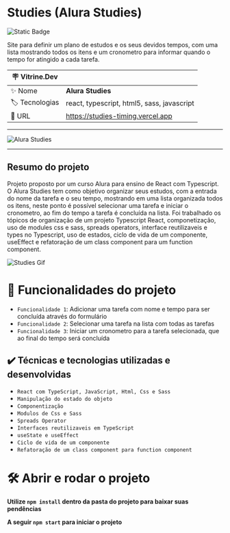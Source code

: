 <h1> Studies (Alura Studies) </h1>

![Static Badge](https://img.shields.io/badge/Status-_Finalizado-green?style=for-the-badge)

Site para definir um plano de estudos e os seus devidos tempos, com uma lista mostrando todos os itens e um cronometro para informar quando o tempo for atingido a cada tarefa.

| :placard: Vitrine.Dev |     |
| -------------  | --- |
| :sparkles: Nome        | **Alura Studies**
| :label: Tecnologias | react, typescript, html5, sass, javascript
| :rocket: URL         | https://studies-timing.vercel.app

<hr>

![Alura Studies](https://github.com/joaoplgaspar/studies-timing/assets/130015259/a1faa676-edf1-47b0-865c-8ef57811b91e#vitrinedev)

<hr>

## Resumo do projeto

Projeto proposto por um curso Alura para ensino de React com Typescript. O Alura Studies tem como objetivo organizar seus estudos, com a entrada do nome da tarefa e o seu tempo, mostrando em uma lista organizada todos os itens, neste ponto é possível selecionar uma tarefa e iniciar o cronometro, ao fim do tempo a tarefa é concluída na lista. Foi trabalhado os tópicos de organização de um projeto Typescript React, componetização, uso de modules css e sass, spreads operators, interface reutilizaveis e types no Typescript, uso de estados, ciclo de vida de um componente, useEffect e refatoração de um class component para um function component.


![Studies Gif](https://github.com/joaoplgaspar/studies-timing/assets/130015259/b0025d20-9899-48c9-a71b-0449c2667752)


# :hammer: Funcionalidades do projeto

- `Funcionalidade 1`: Adicionar uma tarefa com nome e tempo para ser concluída através do formulário
- `Funcionalidade 2`: Selecionar uma tarefa na lista com todas as tarefas
- `Funcionalidade 3`: Iniciar um cronometro para a tarefa selecionada, que ao final do tempo será concluída

## ✔️ Técnicas e tecnologias utilizadas e desenvolvidas
- ``React com TypeScript, JavaScript, Html, Css e Sass``
- ``Manipulação do estado do objeto``
- ``Componentização``
- ``Modulos de Css e Sass``
- ``Spreads Operator``
- ``Interfaces reutilizaveis em TypeScript``
- ``useState e useEffect``
- ``Ciclo de vida de um componente``
- ``Refatoração de um class component para function component``

# 🛠️ Abrir e rodar o projeto

**Utilize `npm install` dentro da pasta do projeto para baixar suas pendências**

**A seguir `npm start` para iniciar o projeto**
